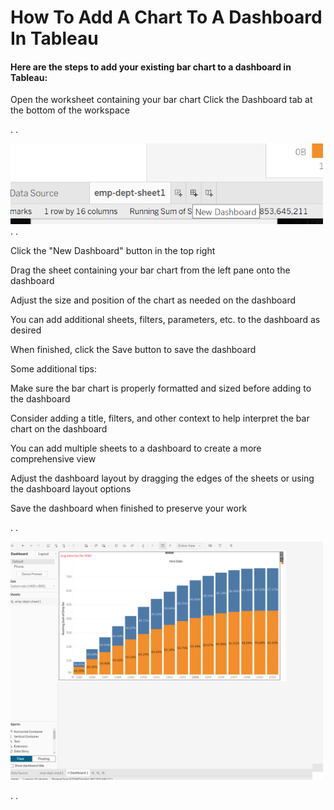 # How To Add A Chart To A Dashboard In Tableau

#### Here are the steps to add your existing bar chart to a dashboard in Tableau:

Open the worksheet containing your bar chart
Click the Dashboard tab at the bottom of the workspace

.
.

<img src="/part-2/pics/pic-2-2.png" width="500" />
.
.


Click the "New Dashboard" button in the top right

Drag the sheet containing your bar chart from the left pane onto the dashboard

Adjust the size and position of the chart as needed on the dashboard

You can add additional sheets, filters, parameters, etc. to the dashboard as desired

When finished, click the Save button to save the dashboard



Some additional tips:

Make sure the bar chart is properly formatted and sized before adding to the dashboard

Consider adding a title, filters, and other context to help interpret the bar chart on the dashboard

You can add multiple sheets to a dashboard to create a more comprehensive view

Adjust the dashboard layout by dragging the edges of the sheets or using the dashboard layout options

Save the dashboard when finished to preserve your work

.
.

<img src="/part-2/pics/pic-2-1.png" width="500" />

.
.
